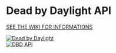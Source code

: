 # Dead by Daylight API

[SEE THE WIKI FOR INFORMATIONS](https://github.com/dearvoodoo/dbd/wiki)

[![Dead by Daylight](https://img.shields.io/badge/Dead%20by%20Daylight-3.6.0%20[PTB]-red)](https://forum.deadbydaylight.com/en/discussion/112053/patch-notes-3-4-2-hotfix)  
[![DBD API](https://img.shields.io/badge/DBD%20API-1.0.1-blue)](https://bridge.buddyweb.fr/docs/dbd)
